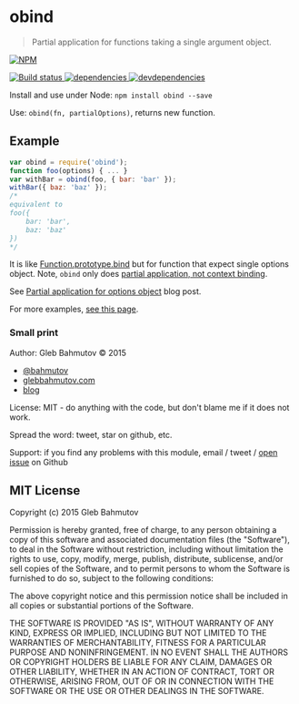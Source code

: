 # obind

> Partial application for functions taking a single argument object.

[![NPM][obind-icon] ][obind-url]

[![Build status][obind-ci-image] ][obind-ci-url]
[![dependencies][obind-dependencies-image] ][obind-dependencies-url]
[![devdependencies][obind-devdependencies-image] ][obind-devdependencies-url]

Install and use under Node: `npm install obind --save`

Use: `obind(fn, partialOptions)`, returns new function.

## Example

```js
var obind = require('obind');
function foo(options) { ... }
var withBar = obind(foo, { bar: 'bar' });
withBar({ baz: 'baz' });
/*
equivalent to
foo({
    bar: 'bar',
    baz: 'baz'
})
*/
```

It is like [Function.prototype.bind][bind] but for function that expect single
options object. Note, `obind` only does [partial application, not context binding][partial vs binding].

See [Partial application for options object][1] blog post.

[1]: http://glebbahmutov.com/blog/partial-application-for-options-object/

For more examples, [see this page](examples.md).

### Small print

Author: Gleb Bahmutov &copy; 2015

* [@bahmutov](https://twitter.com/bahmutov)
* [glebbahmutov.com](http://glebbahmutov.com)
* [blog](http://glebbahmutov.com/blog/)

License: MIT - do anything with the code, but don't blame me if it does not work.

Spread the word: tweet, star on github, etc.

Support: if you find any problems with this module, email / tweet /
[open issue](https://github.com/bahmutov/obind/issues) on Github

## MIT License

Copyright (c) 2015 Gleb Bahmutov

Permission is hereby granted, free of charge, to any person
obtaining a copy of this software and associated documentation
files (the "Software"), to deal in the Software without
restriction, including without limitation the rights to use,
copy, modify, merge, publish, distribute, sublicense, and/or sell
copies of the Software, and to permit persons to whom the
Software is furnished to do so, subject to the following
conditions:

The above copyright notice and this permission notice shall be
included in all copies or substantial portions of the Software.

THE SOFTWARE IS PROVIDED "AS IS", WITHOUT WARRANTY OF ANY KIND,
EXPRESS OR IMPLIED, INCLUDING BUT NOT LIMITED TO THE WARRANTIES
OF MERCHANTABILITY, FITNESS FOR A PARTICULAR PURPOSE AND
NONINFRINGEMENT. IN NO EVENT SHALL THE AUTHORS OR COPYRIGHT
HOLDERS BE LIABLE FOR ANY CLAIM, DAMAGES OR OTHER LIABILITY,
WHETHER IN AN ACTION OF CONTRACT, TORT OR OTHERWISE, ARISING
FROM, OUT OF OR IN CONNECTION WITH THE SOFTWARE OR THE USE OR
OTHER DEALINGS IN THE SOFTWARE.

[obind-icon]: https://nodei.co/npm/obind.png?downloads=true
[obind-url]: https://npmjs.org/package/obind
[obind-ci-image]: https://travis-ci.org/bahmutov/obind.png?branch=master
[obind-ci-url]: https://travis-ci.org/bahmutov/obind
[obind-dependencies-image]: https://david-dm.org/bahmutov/obind.png
[obind-dependencies-url]: https://david-dm.org/bahmutov/obind
[obind-devdependencies-image]: https://david-dm.org/bahmutov/obind/dev-status.png
[obind-devdependencies-url]: https://david-dm.org/bahmutov/obind#info=devDependencies

[bind]: https://developer.mozilla.org/en-US/docs/Web/JavaScript/Reference/Global_Objects/Function/bind
[partial vs binding]: http://glebbahmutov.com/blog/binding-vs-partial-application/
